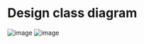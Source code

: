 # Design class diagram

![image](https://user-images.githubusercontent.com/48278519/151933484-8b810359-b62b-4e0a-bfd7-b4b77ac20e69.png)
![image](https://user-images.githubusercontent.com/48278519/151933499-9a433eb7-3bd0-47be-a3cf-a4c900792fe2.png)
